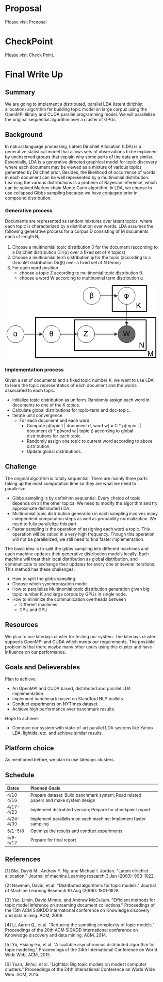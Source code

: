 # Proposal
Please visit [Proposal](proposal.md) 
# CheckPoint
Please visit [Check Point](checkpoint.md).

# Final Write Up

## Summary
We are going to implement a distributed, parallel LDA (latent dirichlet allocation) algorithm for building topic model on large corpus using the OpenMPI library and CUDA parallel programming model. We will parallelize the original sequential algorithm over a cluster of GPUs.
## Background
In natural language processing, Latent Dirichlet Allocation (LDA) is a generative statistical model that allows sets of observations to be explained by unobserved groups that explain why some parts of the data are similar. Essentially, LDA is a generative directed graphical model for topic discovery where each document may be viewed as a mixture of various topics generated by Dirichlet prior. Besides, the likelihood of occurrence of words in each document can be well represented by a multinomial distribution. Learning the various distributions is a problem of Bayesian inference, which can be solved Markov chain Monte Carlo algorithm. In LDA, we choose to use collapsed Gibbs sampling because we have conjugate prior in compound distribution.   	
### Generative process
Documents are represented as random mixtures over latent topics, where each topic is characterized by a distribution over words. LDA assumes the following generative process for a corpus D consisting of M documents each of length N<sub>i</sub>.

1. Choose a multinomial topic distribution &theta; for the document (according to a Dirichlet distribution Dir(&alpha;) over a fixed set of K topics)
2. Choose a multinomial term distribution &phi; for the topic (according to a Dirichlet distribution Dir(&beta;) over a fixed set of N terms)
3. For each word position
	* choose a topic Z according to multinomial topic distribution &theta;.
	* choose a word W according to multinomial term distribution &phi;.

<div style="text-align:center"><img src ="./Smoothed_LDA.png" /></div>

### Implementation process
Given a set of documents and a fixed topic number K, we want to use LDA to learn the topic representation of each document and the words associated to each topic.

* Initialize topic distribution as uniform. Randomly assign each word in documents to one of the K topics.
* Calculate global distributions for topic-term and doc-topic.
* Iterate until convergence 
	* For each document and each word
		* Compute p(topic t \| document d, word w) = C * p(topic t \| document d) * p(word w \| topic t) according to global distributions for each topic.
		* Randomly assign one topic to current word according to above distribution.
		* Update global distributions.

## Challenge
The original algorithm is totally sequential. There are mainly three parts taking up the most computation time so they are what we need to parallelize.

* Gibbs sampling is by definition sequential. Every choice of topic depends on all the other topics. We need to modify the algorithm and try approximate distributed LDA.
* Multinomial topic distribution generation in each sampling involves many independent computation steps as well as probability normalization. We need to fully parallelize this part.
* Faster sampling is the operation of assigning each word a topic. This operation will be called in a very high frequency. Though this operation will not be parallelized, we still need to find faster implementation.

The basic idea is to split the gibbs sampling into different machines and each machine updates their generative distribution models locally. Each machine will treat their local distribution as global distribution, and communicate to exchange their updates for every one or several iterations. This method has these challenges:

* How to split the gibbs sampling.
* Choose which synchronization model.
* How to parallelize Multinomial topic distribution generation given big topic number K and large corpus by GPUs in single node.
* How to minimize the communication overheads between
	- Different machines
	- CPU and GPU


## Resources
We plan to use latedays cluster for testing our system. The latedays cluster supports OpenMPI and CUDA which meets our requirements. The possible problem is that there maybe many other users using this cluster and have influence on our performance.

## Goals and Delieverables
Plan to achieve:

* An OpenMPI and CUDA based, distributed and parallel LDA implementation.
* Implement banchmark based on Standford NLP toolkits.
* Conduct experiments on NYTimes dataset.
* Achieve high performance over banchmark results.

Hope to achieve:

* Compare our system with state-of-art parallel LDA systems like Yahoo LDA, lightlda, etc. and achieve similar results.

## Platform choice
As mentioned before, we plan to use latedays clusters.

## Schedule

|Dates        |Planned Goals                                                                      |
|:--------    |:----------------------------------------------------------------------------------|
|4/10-4/16    |Prepare dataset; Build banchmark system; Read related papers and make system design|
|4/17-4/23    |Implement distrubted version; Prepare for checkpoint report                        |
|4/24-4/30    |Implement parallelism on each machine; Implement faster sampling                   |
|5/1-5/8      |Optimize the results and conduct experiments                                       |
|5/9-5/12     |Prepare for final report                                                           |



## References
[1] Blei, David M., Andrew Y. Ng, and Michael I. Jordan. "Latent dirichlet allocation." Journal of machine Learning research 3.Jan (2003): 993-1022.

[2] Newman, David, et al. "Distributed algorithms for topic models." Journal of Machine Learning Research 10.Aug (2009): 1801-1828.

[3] Yao, Limin, David Mimno, and Andrew McCallum. "Efficient methods for topic model inference on streaming document collections." Proceedings of the 15th ACM SIGKDD international conference on Knowledge discovery and data mining. ACM, 2009.

[4] Li, Aaron Q., et al. "Reducing the sampling complexity of topic models." Proceedings of the 20th ACM SIGKDD international conference on Knowledge discovery and data mining. ACM, 2014.

[5] Yu, Hsiang-Fu, et al. "A scalable asynchronous distributed algorithm for topic modeling." Proceedings of the 24th International Conference on World Wide Web. ACM, 2015.

[6] Yuan, Jinhui, et al. "Lightlda: Big topic models on modest computer clusters." Proceedings of the 24th International Conference on World Wide Web. ACM, 2015.
